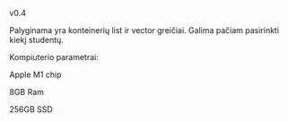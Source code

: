 v0.4

Palyginama yra konteinerių list ir vector greičiai. Galima pačiam pasirinkti kiekį studentų.


Kompiuterio parametrai:

Apple M1 chip

8GB Ram

256GB SSD
